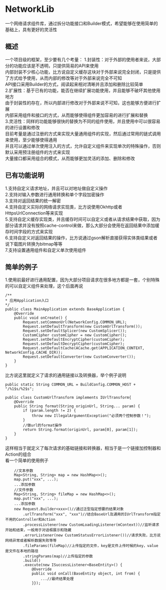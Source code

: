 # NetworkLib
一个网络请求组件库，通过拆分功能接口和Builder模式，希望能够在使用简单的基础上，具有更好的灵活性

## 概述
一个项目级的框架，至少要有几个考量：
1.封装性：对于外部的使用者来说，大部分的功能应该是不透明，只提供简易的API来使用<br>
内部封装不少核心功能，比方说自定义缓存这块对于外部来说完全封闭，只是提供了方式给予使用，从而内部的修改等对于外部来说完全不可知<br>
API接口采用Builder的方式，阅读起来相对清晰并且添加和删除比较简单<br>
2.扩展性：基于已有的功能，能否在继续扩展功能使用，并且能够不破坏其他使用地方<br>
由于封装性的存在，所以内部进行修改对于外部来说不可知，这也能够方便进行扩展<br>
内部采用组件和接口的方式，从而能够使得组件更加容易的进行扩展和替换<br>
3.灵活性：同样的功能能够很快的替换为不同的组件使用，并且使用中可以很容易的进行设置和修改<br>
目前考量是通过注册的方式来实现大量通用组件的实现，然后通过常用的链式调用来使用，至少能够使得通用<br>
并且可以通过单次使用注入的方式，允许自定义组件来实现单次的特殊操作，否则默认采用预注册组件的方式来实现<br>
大量接口都采用组合的模式，从而能够更加灵活的添加、删除和修改<br>

## 已有功能说明
1.支持自定义请求地址，并且可以对地址做自定义操作<br>
2.支持对输入参数进行通用转换和单个字段加密操作<br>
3.支持对返回结果的统一解密<br>
4.支持自定义实际的网络请求实现类，比方说使用Okhttp或者HttpsUrlConnection等来实现<br>
5.支持自定义缓存实现类，并且缓存时间可以自定义或者从请求结果中获取，因为部分请求并没有按照cache-control来做，那么大部分会使用在返回结果中添加缓存时间字段的方式来实现<br>
6.支持自定义对返回结果的操作，比方说通过gson解析直接获得实体类结果或者说下载图片转换为bitmap等等<br>
7.支持设置通用组件和自定义单次使用组件<br>

## 简单的例子
1.使用前最好进行通用配置，因为大部分项目请求在很多地方都是一套，个别特殊的可以自定义组件来处理，这个后面再说
```
/**
* 应用Application入口
*/
public class MainApplication extends BaseApplication {
    @Override
    public void onCreate() {
        Request.setCommonUrl(NetworkConfig.COMMON_URL);
        Request.setDefaultTransform(new CustomUrlTransform());
        Request.setDefaultSplicer(new CustomSplicer());
        CustomCipher customCipher = new CustomCipher();
        Request.setDefaultEncryptCipher(customCipher);
        Request.setDefaultDecryptCipher(customCipher);
        Request.setDefaultCache(ACache.get(APPLICATION_CONTEXT, NetworkConfig.CACHE_DIR));
        Request.setDefaultConverter(new CustomConverter());
    }
}

```
比方说这里就定义了请求的通用链接以及转换器，举个例子说明
```
public static String COMMON_URL = BuildConfig.COMMON_HOST + "/%1$s/%2$s";

public class CustomUrlTransform implements IUrlTransform{
    @Override
    public String format(String originUrl, String... param) {
        if (param.length != 2) {
            throw new IllegalArgumentException("必须两个控制参数！");
        }
        //做url的format操作
        return String.format(originUrl, param[0], param[1]);
    }
}
```
这样相当于就定义了每次请求的基础链接和转换器，相当于是一个链接加控制器和Action的组合<br>
看一个简单的使用例子
```
    //文本参数
    Map<String, String> map = new HashMap<>();
    map.put("xxx", ...);
    ...添加参数
    //文件参数
    Map<String, String> fileMap = new HashMap<>();
    map.put("xxx", ...);
    ...添加参数
    new Request.Builder<xxx>()//通过泛型指定想要的结果对象
        .urlTransform("xxx", "xxx")//结合BaseUrl及通用的IUrlTransform指定不用的Controller和Action
        .processListener(new CustomLoadingListener(mContext))//监听请求开始和结束，一般用于对话框展示和隐藏
        .errorListener(new CustomStatusErrorListener())//请求失败，比方说网络异常或者解析数据失败等等
        .fileParams(fileMap)//上传指定的文件，key是文件上传时候的key，value是文件在本地的路径
        .stringParams(map)//上传指定的参数
        .build()
        .execute(new ISuccessListener<BaseEntity>() {
            @Override
            public void onCall(BaseEntity object, int from) {
                ...//最终结果处理           
            }});  
```

